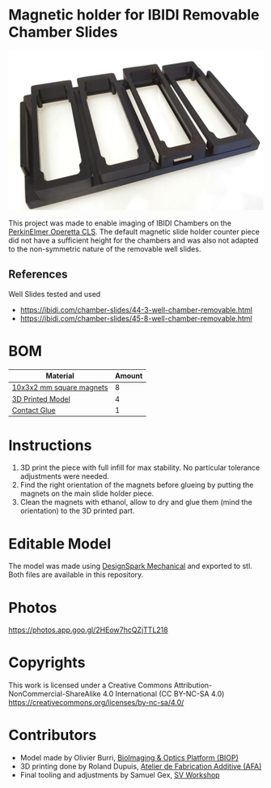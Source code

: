 # Magnetic holder for IBIDI Removable Chamber Slides
![Slide Holder Overview](https://github.com/BIOP/tool-ibidi-slide-holder/raw/main/images/Overview%20on%20Holder.jpg)

This project was made to enable imaging of IBIDI Chambers on the [PerkinElmer Operetta CLS](https://www.perkinelmer.com/uk/product/operetta-cls-system-hh16000000).
The default magnetic slide holder counter piece did not have a sufficient height for the chambers and was also not adapted to the non-symmetric nature of the removable well slides. 

## References
Well Slides tested and used
* https://ibidi.com/chamber-slides/44-3-well-chamber-removable.html
* https://ibidi.com/chamber-slides/45-8-well-chamber-removable.html

# BOM

Material | Amount
---------| ------
[10x3x2 mm square magnets](https://www.supermagnete.de/eng/block-magnets-neodymium/block-magnet-10mm-3mm-2mm_Q-10-03-02-HN) | 8
[3D Printed Model]() | 4
[Contact Glue](https://www.distrelec.ch/en/superglue-20-loctite-loctite-401-ch-de/p/11041200?gclid=CjwKCAjw9aiIBhA1EiwAJ_GTSrCn8651dI4h8ykBINGqIAgQ7DukdBX3l0yk_bx1XPP9FUcXzPA21hoCWwcQAvD_BwE&pi=11041200&no-cache=true&ext_cid=shgooaqchde-P-CSS-Shopping-TopProducts&marketingPopup=false) | 1

# Instructions
1. 3D print the piece with full infill for max stability. No particular tolerance adjustments were needed.
2. Find the right orientation of the magnets before glueing by putting the magnets on the main slide holder piece.
3. Clean the magnets with ethanol, allow to dry and glue them (mind the orientation) to the 3D printed part.

# Editable Model
The model was made using [DesignSpark Mechanical](https://www.rs-online.com/designspark/mechanical-software) and exported to stl. Both files are available in this repository.

# Photos
https://photos.app.goo.gl/2HEow7hcQZjTTL218

# Copyrights
This work is licensed under a Creative Commons Attribution-NonCommercial-ShareAlike 4.0 International (CC BY-NC-SA 4.0) 
https://creativecommons.org/licenses/by-nc-sa/4.0/

# Contributors
- Model made by Olivier Burri, [BioImaging & Optics Platform (BIOP)](https://www.epfl.ch/research/facilities/ptbiop/)
- 3D printing done by Roland Dupuis,  [Atelier de Fabrication Additive (AFA)](https://www.epfl.ch/schools/sti/ateliers/afa/)
- Final tooling and adjustments by Samuel Gex, [SV Workshop](https://www.epfl.ch/schools/sv/sv-in/page-13411-en-html/)
